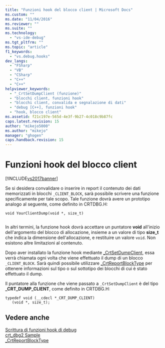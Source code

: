 ```yaml
---
title: "Funzioni hook del blocco client | Microsoft Docs"
ms.custom: ""
ms.date: "11/04/2016"
ms.reviewer: ""
ms.suite: ""
ms.technology: 
  - "vs-ide-debug"
ms.tgt_pltfrm: ""
ms.topic: "article"
f1_keywords: 
  - "vs.debug.hooks"
dev_langs: 
  - "FSharp"
  - "VB"
  - "CSharp"
  - "C++"
  - "C++"
helpviewer_keywords: 
  - "_CrtSetDumpClient (funzione)"
  - "blocchi client, funzioni hook"
  - "blocchi client, convalida e segnalazione di dati"
  - "debug [C++], funzioni hook"
  - "hook, blocco client"
ms.assetid: f21c197e-565d-4e3f-9b27-4c018c9b87fc
caps.latest.revision: 15
author: "mikejo5000"
ms.author: "mikejo"
manager: "ghogen"
caps.handback.revision: 15
---
```

# Funzioni hook del blocco client
[!INCLUDE[vs2017banner](../code-quality/includes/vs2017banner.md)]

Se si desidera convalidare o inserire in report il contenuto dei dati memorizzati in blocchi `_CLIENT_BLOCK`, sarà possibile scrivere una funzione specificamente per tale scopo.  Tale funzione dovrà avere un prototipo analogo al seguente, come definito in CRTDBG.H:  
  
```  
void YourClientDump(void *, size_t)  
  
```  
  
 In altri termini, la funzione hook dovrà accettare un puntatore **void** all'inizio dell'argomento del blocco di allocazione, insieme a un valore di tipo **size\_t** che indica la dimensione dell'allocazione, e restituire un valore `void`.  Non esistono altre limitazioni al contenuto.  
  
 Dopo aver installato la funzione hook mediante [\_CrtSetDumpClient](/visual-cpp/c-runtime-library/reference/crtsetdumpclient), essa verrà chiamata ogni volta che viene effettuato il dump di un blocco `_CLIENT_BLOCK`.  Sarà quindi possibile utilizzare [\_CrtReportBlockType](/visual-cpp/c-runtime-library/reference/crtreportblocktype) per ottenere informazioni sul tipo o sul sottotipo dei blocchi di cui è stato effettuato il dump.  
  
 Il puntatore alla funzione che viene passato a `_CrtSetDumpClient` è del tipo **\_CRT\_DUMP\_CLIENT**, come definito in CRTDBG.H:  
  
```  
typedef void (__cdecl *_CRT_DUMP_CLIENT)  
   (void *, size_t);  
```  
  
## Vedere anche  
 [Scrittura di funzioni hook di debug](../debugger/debug-hook-function-writing.md)   
 [crt\_dbg2 Sample](http://msdn.microsoft.com/it-it/21e1346a-6a17-4f57-b275-c76813089167)   
 [\_CrtReportBlockType](/visual-cpp/c-runtime-library/reference/crtreportblocktype)